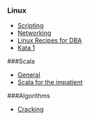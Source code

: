 ---
---

### Linux
- [Scripting](../tutorials/linux/linux_scripting/)
- [Networking](../tutorials/linux/linux_networking/)
- [Linux Recipes for DBA](../tutorials/linux/linux_recipts_for_dba/)
- [Kata 1](../tutorials/linux/linux_kata/linux_kata1.html)

###Scala
- [General](../tutorials/scala/)
- [Scala for the impatient](../tutorials/scala/scala_for_the_impatient/)

###Algorithms
- [Cracking](../tutorials/algorithm/cracking_the_coding_interview/)
